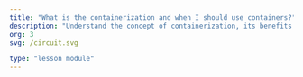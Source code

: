 ```yaml
---
title: "What is the containerization and when I should use containers?"
description: "Understand the concept of containerization, its benefits and scenarios for using or building container-based applications."
org: 3
svg: /circuit.svg

type: "lesson module"
---
```

